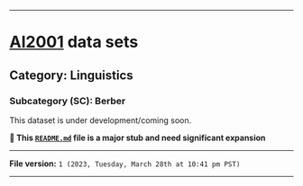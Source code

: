 
***

# [AI2001](https://github.com/seanpm2001/AI2001/) data sets

## Category: Linguistics

### Subcategory (SC): Berber

This dataset is under development/coming soon.

**🌱️ This [`README.md`](/README.md) file is a major stub and need significant expansion**

***

**File version:** `1 (2023, Tuesday, March 28th at 10:41 pm PST)`

***
